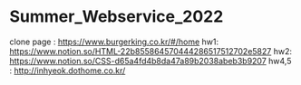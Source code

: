 # Summer_Webservice_2022
clone page : https://www.burgerking.co.kr/#/home
hw1: https://www.notion.so/HTML-22b855864570444286517512702e5827
hw2: https://www.notion.so/CSS-d65a4fd4b8da47a89b2038abeb3b9207
hw4,5 : http://inhyeok.dothome.co.kr/
